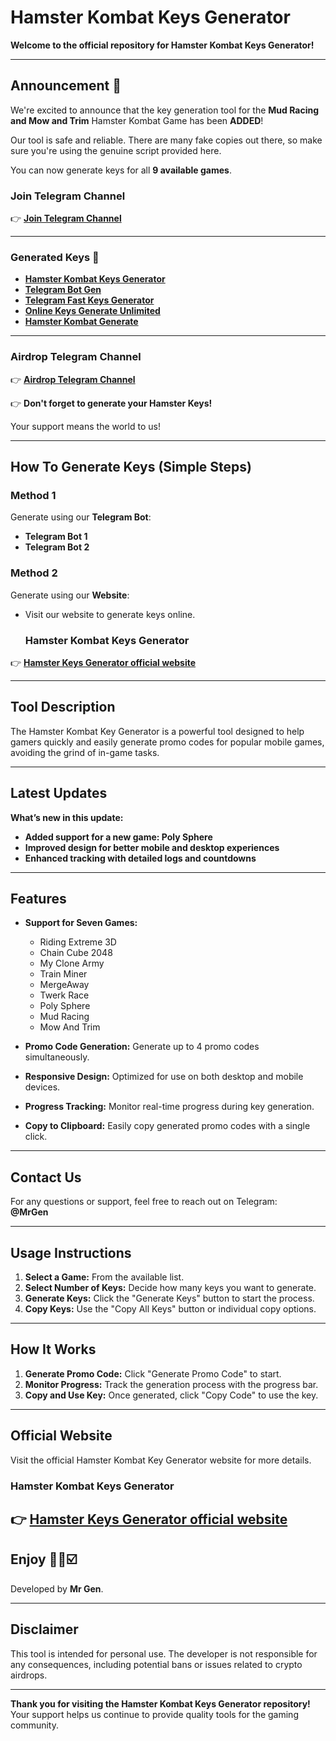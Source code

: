 # Hamster Kombat Keys Generator

**Welcome to the official repository for Hamster Kombat Keys Generator!** 

---
## Announcement 📢
We're excited to announce that the key generation tool for the **Mud Racing and Mow and Trim** Hamster Kombat Game has been **ADDED**!

Our tool is safe and reliable. There are many fake copies out there, so make sure you're using the genuine script provided here.

You can now generate keys for all **9 available games**.  

### Join Telegram Channel
👉 **[Join Telegram Channel](https://t.me/MrGen0)**

---

### Generated Keys 🔑

- **[Hamster Kombat Keys Generator](https://t.me/Hamsterkeysgenebot)**
- **[Telegram Bot Gen](https://t.me/Hamsterkeysgenebot)**
- **[Telegram Fast Keys Generator](https://t.me/Hamsterkeysgenebot)**
- **[Online Keys Generate Unlimited](https://t.me/Hamsterkeysgenebot)**
- **[Hamster Kombat Generate](https://t.me/Hamsterkeysgenebot)**

---

### Airdrop Telegram Channel
👉 **[Airdrop Telegram Channel](https://t.me/MrGen0)**


👉 **Don't forget to generate your Hamster Keys!**

Your support means the world to us!

---

## How To Generate Keys (Simple Steps)

### Method 1  
Generate using our **Telegram Bot**:

- **Telegram Bot 1**
- **Telegram Bot 2**

### Method 2  
Generate using our **Website**:

- Visit our website to generate keys online.
  ### Hamster Kombat Keys Generator 
👉 **[Hamster Keys Generator official website ](https://hamsterkeysgenerate.netlify.app/)**

---

## Tool Description

The Hamster Kombat Key Generator is a powerful tool designed to help gamers quickly and easily generate promo codes for popular mobile games, avoiding the grind of in-game tasks.

---
## Latest Updates

**What’s new in this update:**

- **Added support for a new game: Poly Sphere**
- **Improved design for better mobile and desktop experiences**
- **Enhanced tracking with detailed logs and countdowns**

---

## Features

- **Support for Seven Games:**
  - Riding Extreme 3D
  - Chain Cube 2048
  - My Clone Army
  - Train Miner
  - MergeAway
  - Twerk Race
  - Poly Sphere
  - Mud Racing
  - Mow And Trim

- **Promo Code Generation:** Generate up to 4 promo codes simultaneously.
- **Responsive Design:** Optimized for use on both desktop and mobile devices.
- **Progress Tracking:** Monitor real-time progress during key generation.
- **Copy to Clipboard:** Easily copy generated promo codes with a single click.

---

## Contact Us

For any questions or support, feel free to reach out on Telegram:  
**@MrGen**

---

## Usage Instructions

1. **Select a Game:** From the available list.
2. **Select Number of Keys:** Decide how many keys you want to generate.
3. **Generate Keys:** Click the "Generate Keys" button to start the process.
4. **Copy Keys:** Use the "Copy All Keys" button or individual copy options.

---

## How It Works

1. **Generate Promo Code:** Click "Generate Promo Code" to start.
2. **Monitor Progress:** Track the generation process with the progress bar.
3. **Copy and Use Key:** Once generated, click "Copy Code" to use the key.

---

## Official Website

Visit the official Hamster Kombat Key Generator website for more details.
### Hamster Kombat Keys Generator 
👉 **[Hamster Keys Generator official website ](https://hamsterkeysgenerate.netlify.app/)**
---

## Enjoy 🔑💯☑️

Developed by **Mr Gen**.

---

## Disclaimer

This tool is intended for personal use. The developer is not responsible for any consequences, including potential bans or issues related to crypto airdrops.

---
**Thank you for visiting the Hamster Kombat Keys Generator repository!** Your support helps us continue to provide quality tools for the gaming community.
